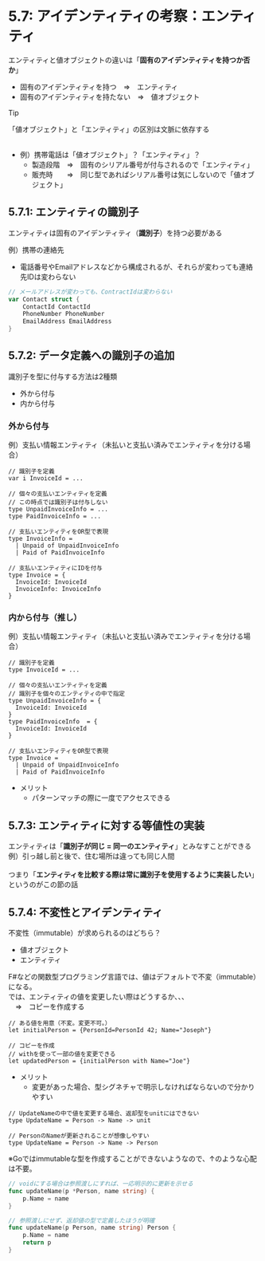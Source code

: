 # 5.7: アイデンティティの考察：エンティティ
エンティティと値オブジェクトの違いは「**固有のアイデンティティを持つか否か**」<br>
* 固有のアイデンティティを持つ　⇒　エンティティ
* 固有のアイデンティティを持たない　⇒　値オブジェクト

> [!TIP]
> 「値オブジェクト」と「エンティティ」の区別は文脈に依存する<br>
> <br>
> * 例）携帯電話は「値オブジェクト」？「エンティティ」？
>   * 製造段階　⇒　固有のシリアル番号が付与されるので「エンティティ」
>   * 販売時　　⇒　同じ型であればシリアル番号は気にしないので「値オブジェクト」

## 5.7.1: エンティティの識別子
エンティティは固有のアイデンティティ（**識別子**）を持つ必要がある<br>

例）携帯の連絡先<br>
* 電話番号やEmailアドレスなどから構成されるが、それらが変わっても連絡先IDは変わらない

```Go
// メールアドレスが変わっても、ContractIdは変わらない
var Contact struct {
    ContactId ContactId
    PhoneNumber PhoneNumber
    EmailAddress EmailAddress
}
```


## 5.7.2: データ定義への識別子の追加
識別子を型に付与する方法は2種類
* 外から付与
* 内から付与

### 外から付与
例）支払い情報エンティティ（未払いと支払い済みでエンティティを分ける場合）
```F#
// 識別子を定義
var i InvoiceId = ...

// 個々の支払いエンティティを定義
// この時点では識別子は付与しない
type UnpaidInvoiceInfo = ...
type PaidInvoiceInfo = ...

// 支払いエンティティをOR型で表現
type InvoiceInfo =
  | Unpaid of UnpaidInvoiceInfo
  | Paid of PaidInvoiceInfo

// 支払いエンティティにIDを付与
type Invoice = {
  InvoiceId: InvoiceId
  InvoiceInfo: InvoiceInfo
}
```

### 内から付与（推し）
例）支払い情報エンティティ（未払いと支払い済みでエンティティを分ける場合）
```F#
// 識別子を定義
type InvoiceId = ...

// 個々の支払いエンティティを定義
// 識別子を個々のエンティティの中で指定
type UnpaidInvoiceInfo = {
  InvoiceId: InvoiceId
}
type PaidInvoiceInfo  = {
  InvoiceId: InvoiceId
}

// 支払いエンティティをOR型で表現
type Invoice =
  | Unpaid of UnpaidInvoiceInfo
  | Paid of PaidInvoiceInfo
```

* メリット
  * パターンマッチの際に一度でアクセスできる

## 5.7.3: エンティティに対する等値性の実装
エンティティは「**識別子が同じ = 同一のエンティティ**」とみなすことができる<br>
例）引っ越し前と後で、住む場所は違っても同じ人間<br>
<br>
つまり「**エンティティを比較する際は常に識別子を使用するように実装したい**」というのがこの節の話<br>


## 5.7.4: 不変性とアイデンティティ
不変性（immutable）が求められるのはどちら？
* 値オブジェクト
* エンティティ

F#などの関数型プログラミング言語では、値はデフォルトで不変（immutable）になる。<br>
では、エンティティの値を変更したい際はどうするか、、、<br>
　⇒　コピーを作成する<br>

```F#
// ある値を用意（不変。変更不可。）
let initialPerson = {PersonId=PersonId 42; Name="Joseph"}

// コピーを作成
// withを使って一部の値を変更できる
let updatedPerson = {initialPerson with Name="Joe"}
```

* メリット
  * 変更があった場合、型シグネチャで明示しなければならないので分かりやすい
```F#
// UpdateNameの中で値を変更する場合、返却型をunitにはできない
type UpdateName = Person -> Name -> unit

// PersonのNameが更新されることが想像しやすい
type UpdateName = Person -> Name -> Person
```


※Goではimmutableな型を作成することができないようなので、↑のような心配は不要。

```Go
// voidにする場合は参照渡しにすれば、一応明示的に更新を示せる
func updateName(p *Person, name string) {
    p.Name = name
}

// 参照渡しにせず、返却値の型で定義したほうが明確
func updateName(p Person, name string) Person {
    p.Name = name
    return p
}
```


